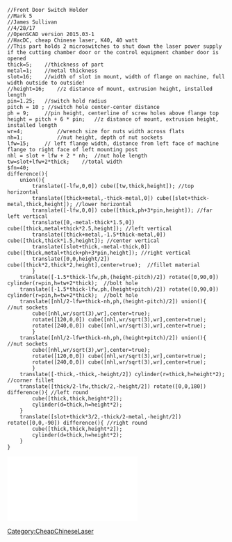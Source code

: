     //Front Door Switch Holder
    //Mark 5
    //James Sullivan
    //4/28/17
    //OpenSCAD version 2015.03-1 
    //HacDC, cheap Chinese laser, K40, 40 watt
    //This part holds 2 microswitches to shut down the laser power supply if the cutting chamber door or the control equipment chamber door is opened
    thick=5;    //thickness of part
    metal=1;    //metal thickness
    slot=16;    //width of slot in mount, width of flange on machine, full width outside to outside!
    //height=16;    //z distance of mount, extrusion height, installed length
    pin=1.25;   //switch hold radius
    pitch = 10 ; //switch hole center-center distance
    ph = 9;     //pin height, centerline of screw holes above flange top
    height = pitch + 6 * pin;   //z distance of mount, extrusion height, installed length
    wr=4;           //wrench size for nuts width across flats
    nh=1;           //nut height, depth of nut sockets
    lfw=15;     // left flange width, distance from left face of machine flange to right face of left mounting post
    nhl = slot + lfw + 2 * nh;  //nut hole length
    tw=slot+lfw+2*thick;    //total width
    $fn=40;
    difference(){
        union(){
            translate([-lfw,0,0]) cube([tw,thick,height]); //top horizontal
            translate([thick+metal,-thick-metal,0]) cube([slot+thick-metal,thick,height]); //lower horizontal
            translate([-lfw,0,0]) cube([thick,ph+3*pin,height]); //far left vertical
            translate([0,-metal-thick*1.5,0]) cube([thick,metal+thick*2.5,height]); //left vertical
            translate([thick+metal,-1.5*thick-metal,0]) cube([thick,thick*1.5,height]); //center vertical
            translate([slot+thick,-metal-thick,0]) cube([thick,metal+thick+ph+3*pin,height]); //right vertical
            translate([0,0,height/2]) cube([thick*2,thick*2,height],center=true);  //fillet material
            }
        translate([-1.5*thick-lfw,ph,(height-pitch)/2]) rotate([0,90,0]) cylinder(r=pin,h=tw+2*thick);  //bolt hole
        translate([-1.5*thick-lfw,ph,(height+pitch)/2]) rotate([0,90,0]) cylinder(r=pin,h=tw+2*thick);  //bolt hole
        translate([nhl/2-lfw+thick-nh,ph,(height-pitch)/2]) union(){  //nut sockets
            cube([nhl,wr/sqrt(3),wr],center=true);
            rotate([120,0,0]) cube([nhl,wr/sqrt(3),wr],center=true);
            rotate([240,0,0]) cube([nhl,wr/sqrt(3),wr],center=true);
            }
        translate([nhl/2-lfw+thick-nh,ph,(height+pitch)/2]) union(){  //nut sockets
            cube([nhl,wr/sqrt(3),wr],center=true);
            rotate([120,0,0]) cube([nhl,wr/sqrt(3),wr],center=true);
            rotate([240,0,0]) cube([nhl,wr/sqrt(3),wr],center=true);
            }
        translate([-thick,-thick,-height/2]) cylinder(r=thick,h=height*2);  //corner fillet
        translate([thick/2-lfw,thick/2,-height/2]) rotate([0,0,180]) difference(){ //left round
            cube([thick,thick,height*2]);
            cylinder(d=thick,h=height*2);
        }
        translate([slot+thick*3/2,-thick/2-metal,-height/2]) rotate([0,0,-90]) difference(){ //right round
            cube([thick,thick,height*2]);
            cylinder(d=thick,h=height*2);
        }
    }

![](Fdsh-v5.stl "Fdsh-v5.stl")

[Category:CheapChineseLaser](Category:CheapChineseLaser)
